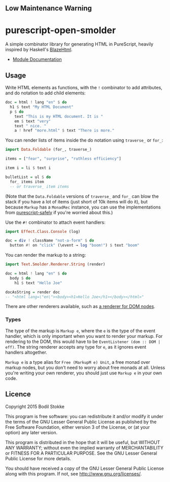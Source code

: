 ## Low Maintenance Warning

# purescript-open-smolder

A simple combinator library for generating HTML in PureScript, heavily inspired by Haskell's [BlazeHtml](http://jaspervdj.be/blaze/).

- [Module Documentation](https://pursuit.purescript.org/packages/purescript-smolder/)

## Usage

Write HTML elements as functions, with the `!` combinator to add attributes, and do notation to add child elements:

```purescript
doc = html ! lang "en" $ do
  h1 $ text "My HTML Document"
  p $ do
    text "This is my HTML document. It is "
    em $ text "very"
    text " nice. "
    a ! href "more.html" $ text "There is more."
```

You can render lists of items inside the do notation using `traverse_` or `for_`:

```purescript
import Data.Foldable (for_, traverse_)

items = ["fear", "surprise", "ruthless efficiency"]

item i = li $ text i

bulletList = ul $ do
  for_ items item
  -- or traverse_ item items
```

(Note that the `Data.Foldable` versions of `traverse_` and `for_` can blow the stack if you have a lot of items (just short of 10k items will do it), but because `Markup` has a `MonadRec` instance, you can use the implementations from [purescript-safely](https://pursuit.purescript.org/packages/purescript-safely/) if you're worried about this.)

Use the `#!` combinator to attach event handlers:

```purescript
import Effect.Class.Console (log)

doc = div ! className "not-a-form" $ do
  button #! on "click" (\event → log "boom!") $ text "boom"
```

You can render the markup to a string:

```purescript
import Text.Smolder.Renderer.String (render)

doc = html ! lang "en" $ do
  body $ do
    h1 $ text "Hello Joe"

docAsString = render doc
-- "<html lang=\"en\"><body><h1>Hello Joe</h1></body></html>"
```

There are other renderers available, such as [a renderer for DOM nodes](https://pursuit.purescript.org/packages/purescript-smolder-dom).

### Types

The type of the markup is `Markup e`, where the `e` is the type of the event handler, which is only important when you want to render your markup. For rendering to the DOM, this would have to be `EventListener (dom :: DOM | eff)`. The string renderer accepts any type for `e`, as it ignores event handlers altogether.

`Markup e` is a type alias for `Free (MarkupM e) Unit`, a free monad over markup nodes, but you don't need to worry about free monads at all. Unless you're writing your own renderer, you should just use `Markup e` in your own code.

## Licence

Copyright 2015 Bodil Stokke

This program is free software: you can redistribute it and/or modify
it under the terms of the GNU Lesser General Public License as
published by the Free Software Foundation, either version 3 of the
License, or (at your option) any later version.

This program is distributed in the hope that it will be useful, but
WITHOUT ANY WARRANTY; without even the implied warranty of
MERCHANTABILITY or FITNESS FOR A PARTICULAR PURPOSE. See the GNU
Lesser General Public License for more details.

You should have received a copy of the GNU Lesser General Public
License along with this program. If not, see
<http://www.gnu.org/licenses/>.
